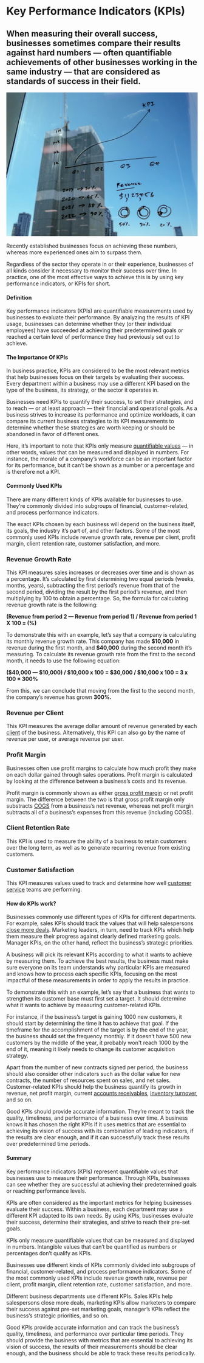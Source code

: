 # Key Performance Indicators (KPIs)

## When measuring their overall success, businesses sometimes compare their results against hard numbers — often quantifiable achievements of other businesses working in the same industry — that are considered as standards of success in their field.

![KPIs](./img/kpi-chart-HEJCYLY.webp)

Recently established businesses focus on achieving these numbers, whereas more experienced ones aim to surpass them.

Regardless of the sector they operate in or their experience, businesses of all kinds consider it necessary to monitor their success over time. In practice, one of the most effective ways to achieve this is by using key performance indicators, or KPIs for short. 

#### Definition

Key performance indicators (KPIs) are quantifiable measurements used by businesses to evaluate their performance. By analyzing the results of KPI usage, businesses can determine whether they (or their individual employees) have succeeded at achieving their predetermined goals or reached a certain level of performance they had previously set out to achieve.

#### The Importance Of KPIs

In business practice, KPIs are considered to be the most relevant metrics that help businesses focus on their targets by evaluating their success. Every department within a business may use a different KPI based on the type of the business, its strategy, or the sector it operates in. 

Businesses need KPIs to quantify their success, to set their strategies, and to reach — or at least approach — their financial and operational goals. As a business strives to increase its performance and optimize workloads, it can compare its current business strategies to its KPI measurements to determine whether these strategies are worth keeping or should be abandoned in favor of different ones. 

Here, it’s important to note that KPIs only measure [quantifiable values](https://www.remarq.io/articles/quantifiable-and-intangible-value/) — in other words, values that can be measured and displayed in numbers. For instance, the morale of a company’s workforce can be an important factor for its performance, but it can’t be shown as a number or a percentage and is therefore not a KPI.

#### Commonly Used KPIs

There are many different kinds of KPIs available for businesses to use. They’re commonly divided into subgroups of financial, customer-related, and process performance indicators.

The exact KPIs chosen by each business will depend on the business itself, its goals, the industry it’s part of, and other factors. Some of the most commonly used KPIs include revenue growth rate, revenue per client, profit margin, client retention rate, customer satisfaction, and more.

### Revenue Growth Rate

This KPI measures sales increases or decreases over time and is shown as a percentage. It’s calculated by first determining two equal periods (weeks, months, years), subtracting the first period’s revenue from that of the second period, dividing the result by the first period’s revenue, and then multiplying by 100 to obtain a percentage. So, the formula for calculating revenue growth rate is the following:

**(Revenue from period 2 — Revenue from period 1) / Revenue from period 1 X 100 = (%)**

To demonstrate this with an example, let’s say that a company is calculating its monthly revenue growth rate. This company has made **\$10,000** in revenue during the first month, and **$40,000** during the second month it’s measuring. To calculate its revenue growth rate from the first to the second month, it needs to use the following equation:

**(\$40,000 — \$10,000) / \$10,000 x 100 = \$30,000 / $10,000 x 100 = 3 x 100 = 300%**

From this, we can conclude that moving from the first to the second month, the company’s revenue has grown **300%.**

### Revenue per Client

This KPI measures the average dollar amount of revenue generated by each [client](https://rev.team/kb/what-is-a-client) of the business. Alternatively, this KPI can also go by the name of revenue per user, or average revenue per user. 

### Profit Margin

Businesses often use profit margins to calculate how much profit they make on each dollar gained through sales operations. Profit margin is calculated by looking at the difference between a business’s costs and its revenue.

Profit margin is commonly shown as either [gross profit margin](https://rev.team/kb/what-is-gross-margin) or net profit margin. The difference between the two is that gross profit margin only substracts [COGS](https://rev.team/kb/what-is-cost-of-goods-sold-cogs) from a business’s net revenue, whereas net profit margin subtracts all of a business’s expenses from this revenue (including COGS).

### Client Retention Rate

This KPI is used to measure the ability of a business to retain customers over the long term, as well as to generate recurring revenue from existing customers.

### Customer Satisfaction

This KPI measures values used to track and determine how well [customer service](https://www.salesforce.com/products/service-cloud/what-is-customer-service/) teams are performing.

#### How do KPIs work?

Businesses commonly use different types of KPIs for different departments. For example, sales KPIs should track the values that will help salespersons [close more deals](https://rev.team/kb/what-is-closing-a-deal). Marketing leaders, in turn, need to track KPIs which help them measure their progress against clearly defined marketing goals. Manager KPIs, on the other hand, reflect the business’s strategic priorities.  

A business will pick its relevant KPIs according to what it wants to achieve by measuring them. To achieve the best results, the business must make sure everyone on its team understands why particular KPIs are measured and knows how to process each specific KPIs, focusing on the most impactful of these measurements in order to apply the results in practice. 

To demonstrate this with an example, let’s say that a business that wants to strengthen its customer base must first set a target. It should determine what it wants to achieve by measuring customer-related KPIs. 

For instance, if the business’s target is gaining 1000 new customers, it should start by determining the time it has to achieve that goal. If the timeframe for the accomplishment of the target is by the end of the year, the business should set the frequency monthly. If it doesn’t have 500 new customers by the middle of the year, it probably won't reach 1000 by the end of it, meaning it likely needs to change its customer acquisition strategy. 

Apart from the number of new contracts signed per period, the business should also consider other indicators such as the dollar value for new contracts, the number of resources spent on sales, and net sales. Customer-related KPIs should help the business quantify its growth in revenue, net profit margin, current [accounts receivables](https://www.fool.com/the-blueprint/accounts-receivable/), [inventory turnover](https://www.tradegecko.com/inventory-management/inventory-turnover-formula), and so on. 

Good KPIs should provide accurate information. They’re meant to track the quality, timeliness, and performance of a business over time. A business knows it has chosen the right KPIs if it uses metrics that are essential to achieving its vision of success with its combination of leading indicators, if the results are clear enough, and if it can successfully track these results over predetermined time periods. 

#### Summary

Key performance indicators (KPIs) represent quantifiable values that businesses use to measure their performance. Through KPIs, businesses can see whether they are successful at achieving their predetermined goals or reaching performance levels.

KPIs are often considered as the important metrics for helping businesses evaluate their success. Within a business, each department may use a different KPI adapted to its own needs. By using KPIs, businesses evaluate their success, determine their strategies, and strive to reach their pre-set goals.

KPIs only measure quantifiable values that can be measured and displayed in numbers. Intangible values that can’t be quantified as numbers or percentages don’t qualify as KPIs.

Businesses use different kinds of KPIs commonly divided into subgroups of financial, customer-related, and process performance indicators. Some of the most commonly used KPIs include revenue growth rate, revenue per client, profit margin, client retention rate, customer satisfaction, and more.

Different business departments use different KPIs. Sales KPIs help salespersons close more deals, marketing KPIs allow marketers to compare their success against pre-set marketing goals, manager’s KPIs reflect the business’s strategic priorities, and so on.

Good KPIs provide accurate information and can track the business’s quality, timeliness, and performance over particular time periods. They should provide the business with metrics that are essential to achieving its vision of success, the results of their measurements should be clear enough, and the business should be able to track these results periodically. 